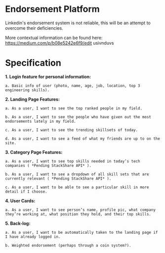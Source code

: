 # Endorsement Platform

Linkedin's endorsement system is not reliable, this will be an attempt to overcome their deficiencies.

More contextual information can be found here: https://medium.com/p/b08e5242e6f9/edit usivnduvs

# Specification

**1. Login feature for personal information:**

    a. Basic info of user (photo, name, age, job, location, top 3 engineering skills).

**2. Landing Page Features:**

    a. As a user, I want to see the top ranked people in my field.

    b. As a user, I want to see the people who have given out the most endorsements lately in my field.

    c. As a user, I want to see the trending skillsets of today.

    d. As a user, I want to see a feed of what my friends are up to on the site.

**3. Category Page Features:**

    a. As a user, I want to see top skills needed in today’s tech companies ( *Pending StackShare API* ).

    b. As a user, I want to see a dropdown of all skill sets that are currently relevant ( *Pending StackShare API* ).

    c. As a user, I want to be able to see a particular skill in more detail if I choose.

**4. User Cards:**

    a. As a user, I want to see person’s name, profile pic, what company they’re working at, what position they hold, and their top skills.

**5. Back-log:**

    a. As a user, I want to be automatically taken to the landing page if I have already logged in.

    b. Weighted endorsement (perhaps through a coin system?).
